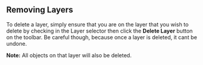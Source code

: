 ## Removing Layers

To delete a layer, simply ensure that you are on the layer that you wish to delete by checking in the Layer selector then click the **Delete Layer** button on the toolbar. Be careful though, because once a layer is deleted, it cant be undone.

**Note:** All objects on that layer will also be deleted.